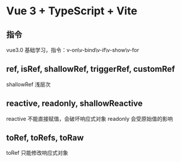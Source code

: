 # Vue 3 + TypeScript + Vite

## 指令

vue3.0 基础学习，指令：v-on\v-bind\v-if\v-show\v-for

## ref, isRef, shallowRef, triggerRef, customRef

shallowRef 浅层次

## reactive, readonly, shallowReactive

reactive 不能直接赋值，会破坏响应式对象
readonly 会受原始值的影响

## toRef, toRefs, toRaw

toRef 只能修改响应式对象

